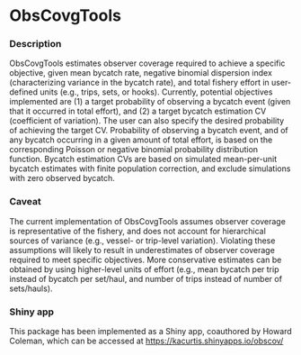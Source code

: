 ObsCovgTools
==================================


### Description

ObsCovgTools estimates observer coverage required to achieve a specific 
objective, given mean bycatch rate, negative binomial dispersion index 
(characterizing variance in the bycatch rate), and total fishery effort in 
user-defined units (e.g., trips, sets, or hooks). Currently, potential 
objectives implemented are (1) a target probability of observing a bycatch 
event (given that it occurred in total effort), and (2) a target bycatch 
estimation CV (coefficient of variation). The user can also specify the desired 
probability of achieving the target CV. Probability of observing a bycatch 
event, and of any bycatch occurring in a given amount of total effort, is based 
on the corresponding Poisson or negative binomial probability distribution 
function. Bycatch estimation CVs are based on simulated mean-per-unit bycatch 
estimates with finite population correction, and exclude simulations with zero 
observed bycatch.


### Caveat

The current implementation of ObsCovgTools assumes observer coverage is 
representative of the fishery, and does not account for hierarchical sources of 
variance (e.g., vessel- or trip-level variation). Violating these assumptions 
will likely to result in underestimates of observer coverage required to meet 
specific objectives. More conservative estimates can be obtained by using 
higher-level units of effort (e.g., mean bycatch per trip instead of bycatch 
per set/haul, and number of trips instead of number of sets/hauls). 


### Shiny app

This package has been implemented as a Shiny app, coauthored by Howard Coleman,
which can be accessed at https://kacurtis.shinyapps.io/obscov/

